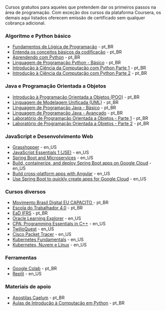 <!--
- 👋 Hi, I’m @Abgael
- 👀 I’m interested in ...
- 🌱 I’m currently learning ...
- 💞️ I’m looking to collaborate on ...
- 📫 How to reach me ...
-->

Cursos gratuitos para aqueles que pretendem dar os primeiros passos na área de programação.
Com exceção dos cursos da plataforma Coursera, os demais aqui listados oferecem emissão de certificado sem qualquer cobrança adicional.

### Algoritmo e Python básico
 * [Fundamentos de Lógica de Programação](https://www.ev.org.br/cursos/fundamentos-de-logica-de-programacao) - pt_BR
 * [Entenda os conceitos básicos da codificação](https://learndigital.withgoogle.com/ateliedigital/course/basics-code) - pt_BR
 * [Aprendendo com Python](https://www.escolavirtual.gov.br/curso/629) - pt_BR
 * [Linguagem de Programação Python - Básico](https://www.ev.org.br/cursos/linguagem-de-programacao-python-basico) - pt_BR
 * [Introdução à Ciência da Computação com Python Parte 1](https://www.coursera.org/learn/ciencia-computacao-python-conceitos) - pt_BR
 * [Introdução à Ciência da Computação com Python Parte 2](https://www.coursera.org/learn/ciencia-computacao-python-conceitos-2) - pt_BR


### Java e Programação Orientada a Objetos
 * [Introdução à Programação Orientada a Objetos (POO)](https://www.ev.org.br/cursos/introducao-a-programacao-orientada-a-objetos-poo) - pt_BR
 * [Linguagem de Modelagem Unificada (UML)](https://www.ev.org.br/cursos/linguagem-de-modelagem-unificada-uml) - pt_BR
 * [Linguagem de Programação Java - Básico](https://www.ev.org.br/cursos/linguagem-de-programacao-java-basico) - pt_BR
 * [Linguagem de Programação Java - Avançado](https://www.ev.org.br/cursos/linguagem-de-programacao-java-avancado) - pt_BR
 * [Laboratório de Programação Orientada a Objetos - Parte 1](https://www.coursera.org/learn/lab-poo-parte-1) - pt_BR
 * [Laboratório de Programação Orientada a Objetos - Parte 2](https://www.coursera.org/learn/lab-poo-parte-2) - pt_BR

### JavaScript e Desenvolvimento Web
 * [Grasshopper](https://grasshopper.app/pt_br/) - en_US
 * [JavaScript Essentials 1 (JSE)](https://www.netacad.com/pt-br/courses/programming/javascript-essentials-1) - en_US
 * [Spring Boot and Microservices](https://learning.customerconnect.vmware.com/oltpublish/site/program.do?dispatch=showCourseSession&id=a1e0a72c-819d-11eb-8643-0cc47adeb5f8) - en_US
 * [Build, containerize, and deploy Spring Boot apps on Google Cloud](https://developers.google.com/learn/pathways/java-cloud-fundamentals) - en_US
 * [Build cross-platform apps with Angular](https://developers.google.com/learn/pathways/cross-platform-apps-with-angular) - en_US
 * [Use Spring Boot to quickly create apps for Google Cloud](https://developers.google.com/learn/pathways/springboot-google-cloud) - en_US

### Cursos diversos
 * [Movimento Brasil Digital EU CAPACITO ](https://on.fiap.com.br/local/movimentobrasildigital/) - pt_BR
 * [Escola do Trabalhador 4.0](https://news.microsoft.com/pt-br/escola-do-trabalhador-4-0/) - pt_BR
 * [EaD IFRS](https://moodle.ifrs.edu.br/course/index.php?categoryid=79) - pt_BR
 * [Oracle Learning Explorer](https://education.oracle.com/pt_BR/learning-explorer) - en_US
 * [CPA: Programming Essentials in C++](https://www.netacad.com/pt-br/courses/programming/essentials-programming-c-plus-plus) - en_US
 * [TwilioQuest](https://www.twilio.com/quest) - en_US
 * [Cisco Packet Tracer](https://www.netacad.com/pt-br/courses/packet-tracer) - en_US
 * [Kubernetes Fundamentals](https://learning.customerconnect.vmware.com/oltpublish/site/program.do?dispatch=showCourseSession&id=663f8ec8-4078-11eb-8643-0cc47adeb5f8) - en_US
 * [Kubernetes, Nuvem e Linux](https://kubernetes.io/training/) - en_US

### Ferramentas
 * [Google Colab](https://colab.research.google.com/) - pt_BR
 * [Replit](https://replit.com/) - en_US

### Materiais de apoio
 * [Apostilas Caelum](https://www.caelum.com.br/apostilas) - pt_BR
 * [Aulas de Introdução à Computação em Python](https://panda.ime.usp.br/aulasPython/static/aulasPython/index.html) - pt_BR

<!---
Abgael/Abgael is a ✨ special ✨ repository because its `README.md` (this file) appears on your GitHub profile.
You can click the Preview link to take a look at your changes.
--->
